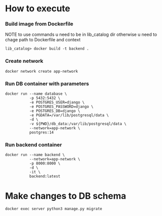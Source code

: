 # How to execute
### Build image from Dockerfile
NOTE to use commands u need to be in lib_catalog dir otherwise u need to chage path to Dockerfile and context

```
lib_catalog> docker build -t backend .
```
### Create network
```
docker network create app-network
```
### Run DB container with parameters
```
docker run --name database \
           -p 5432:5432 \
           -e POSTGRES_USER=django \
           -e POSTGRES_PASSWORD=django \
           -e POSTGRES_DB=django \
           -e PGDATA=/var/lib/postgresql/data \
           -d \
           -v ${PWD}/db_data:/var/lib/postgresql/data \
           --network=app-network \
           postgres:14
```
### Run backend container
```
docker run --name backend \
           --network=app-network \
           -p 8000:8000 \
           -d \
           -it \
           backend:latest
```
# Make changes to DB schema
```
docker exec server python3 manage.py migrate
```

